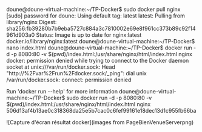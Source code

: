 doune@doune-virtual-machine:~/TP-Docker$ sudo docker pull nginx
[sudo] password for doune: 
Using default tag: latest
latest: Pulling from library/nginx
Digest: sha256:fb39280b7b9eba5727c884a3c7810002e69e8f961cc373b89c92f14961d903a0
Status: Image is up to date for nginx:latest
docker.io/library/nginx:latest
doune@doune-virtual-machine:~/TP-Docker$ nano index.html
doune@doune-virtual-machine:~/TP-Docker$ docker run -d -p 8080:80 -v $(pwd)/index.html:/usr/share/nginx/html/index.html nginx
docker: permission denied while trying to connect to the Docker daemon socket at unix:///var/run/docker.sock: Head "http://%2Fvar%2Frun%2Fdocker.sock/_ping": dial unix /var/run/docker.sock: connect: permission denied

Run 'docker run --help' for more information
doune@doune-virtual-machine:~/TP-Docker$ sudo docker run -d -p 8080:80 -v $(pwd)/index.html:/usr/share/nginx/html/index.html nginx
506d13af4b13ae0c318368da25e5b7cac0c6fef99161e18dec13d1c955fb66ba

![Capture d'écran résultat docker](images from PageBienVenueServerpng)
